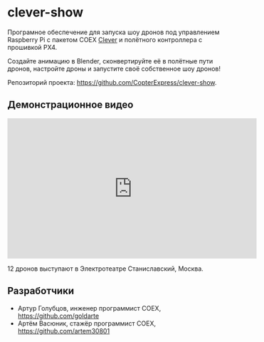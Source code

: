 # clever-show

Програмное обеспечение для запуска шоу дронов под управлением Raspberry Pi с пакетом COEX [Clever](https://github.com/CopterExpress/clever) и полётного контроллера с прошивкой PX4.

Создайте анимацию в Blender, сконвертируйте её в полётные пути дронов, настройте дроны и запустите своё собственное шоу дронов!

Репозиторий проекта: https://github.com/CopterExpress/clever-show.

## Демонстрационное видео

<iframe width="560" height="315" src="https://www.youtube.com/embed/HdHbZFz7nR0" frameborder="0" allow="accelerometer; autoplay; encrypted-media; gyroscope; picture-in-picture" allowfullscreen></iframe>

12 дронов выступают в Электротеатре Станиславский, Москва.

## Разработчики

* Артур Голубцов, инженер программист COEX, https://github.com/goldarte
* Артём Васюник, стажёр программист COEX, https://github.com/artem30801
